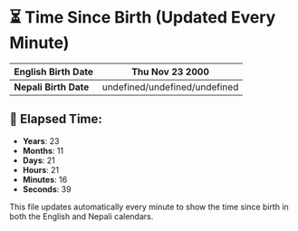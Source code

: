 # ⏳ Time Since Birth (Updated Every Minute)

| **English Birth Date** | Thu Nov 23 2000 |
|------------------------|-------------------------------------|
| **Nepali Birth Date**  | undefined/undefined/undefined                  |

## 📅 Elapsed Time:

- **Years**: 23
- **Months**: 11
- **Days**: 21
- **Hours**: 21
- **Minutes**: 16
- **Seconds**: 39

This file updates automatically every minute to show the time since birth in both the English and Nepali calendars.